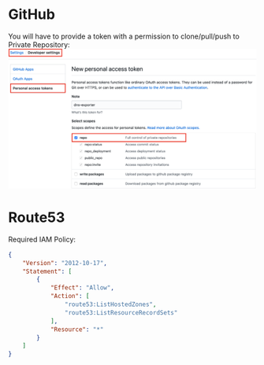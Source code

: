 # GitHub

You will have to provide a token with a permission to clone/pull/push to Private Repository:
![PIC](images/token.png)

# Route53

Required IAM Policy:

```json
{
    "Version": "2012-10-17",
    "Statement": [
        {
            "Effect": "Allow",
            "Action": [
                "route53:ListHostedZones",
                "route53:ListResourceRecordSets"
            ],
            "Resource": "*"
        }
    ]
}
```
